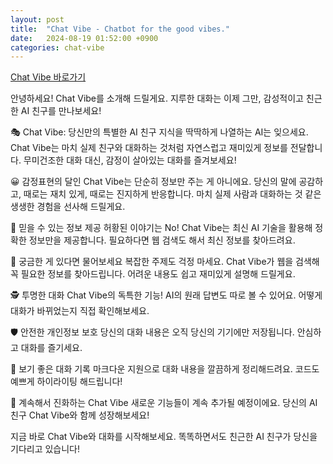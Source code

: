 ```yaml
---
layout: post
title:  "Chat Vibe - Chatbot for the good vibes."
date:   2024-08-19 01:52:00 +0900
categories: chat-vibe
---
```

[Chat Vibe 바로가기][chat-vibe]

안녕하세요! Chat Vibe를 소개해 드릴게요. 지루한 대화는 이제 그만, 감성적이고 친근한 AI 친구를 만나보세요!

🎭 Chat Vibe: 당신만의 특별한 AI 친구
지식을 딱딱하게 나열하는 AI는 잊으세요. Chat Vibe는 마치 실제 친구와 대화하는 것처럼 자연스럽고 재미있게 정보를 전달합니다. 무미건조한 대화 대신, 감정이 살아있는 대화를 즐겨보세요!

😀 감정표현의 달인
Chat Vibe는 단순히 정보만 주는 게 아니에요. 당신의 말에 공감하고, 때로는 재치 있게, 때로는 진지하게 반응합니다. 마치 실제 사람과 대화하는 것 같은 생생한 경험을 선사해 드릴게요.

🦸 믿을 수 있는 정보 제공
허황된 이야기는 No! Chat Vibe는 최신 AI 기술을 활용해 정확한 정보만을 제공합니다. 필요하다면 웹 검색도 해서 최신 정보를 찾아드려요.

🔎 궁금한 게 있다면 물어보세요
복잡한 주제도 걱정 마세요. Chat Vibe가 웹을 검색해 꼭 필요한 정보를 찾아드립니다. 어려운 내용도 쉽고 재미있게 설명해 드릴게요.

🕵️ 투명한 대화
Chat Vibe의 독특한 기능! AI의 원래 답변도 따로 볼 수 있어요. 어떻게 대화가 바뀌었는지 직접 확인해보세요.

🛡️ 안전한 개인정보 보호
당신의 대화 내용은 오직 당신의 기기에만 저장됩니다. 안심하고 대화를 즐기세요.

📜 보기 좋은 대화 기록
마크다운 지원으로 대화 내용을 깔끔하게 정리해드려요. 코드도 예쁘게 하이라이팅 해드립니다!

🌟 계속해서 진화하는 Chat Vibe
새로운 기능들이 계속 추가될 예정이에요. 당신의 AI 친구 Chat Vibe와 함께 성장해보세요!

지금 바로 Chat Vibe와 대화를 시작해보세요. 똑똑하면서도 친근한 AI 친구가 당신을 기다리고 있습니다!

[chat-vibe]: https://github.com/skettee/chat-vibe

